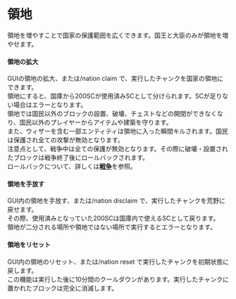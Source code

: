 # 領地
領地を増やすことで国家の保護範囲を広くできます。国王と大臣のみが領地を増やせます。

#### 領地の拡大  
GUIの領地の拡大、または/nation claim で、実行したチャンクを国家の領地にできます。  
領地にすると、国庫から200SCが使用済みSCとして分けられます。SCが足りない場合はエラーとなります。  
領地では国民以外のブロックの設置、破壊、チェストなどの開閉ができなくなり、国民以外のプレイヤーからアイテムや建築を守ります。  
また、ウィザーを含む一部エンティティは領地に入った瞬間キルされます。国民は保護され全ての攻撃が無効となります。  
注意点として、戦争中は全ての保護が無効となります。その際に破壊・設置されたブロックは戦争終了後にロールバックされます。  
ロールバックについて、詳しくは[**戦争**](/guide/war)を参照。

#### 領地を手放す  
GUI内の領地を手放す、または/nation disclaim で、実行したチャンクを荒野に戻せます。  
その際、使用済みとなっていた200SCは国庫内で使えるSCとして戻ります。  
領地が二分される場所や領地ではない場所で実行するとエラーとなります。

#### 領地をリセット  
GUI内の領地のリセット、または/nation reset で実行したチャンクを初期状態に戻します。  
この機能は実行した後に10分間のクールダウンがあります。実行したチャンクに置かれたブロックは完全に消滅します。
